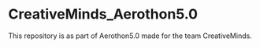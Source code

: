 # CreativeMinds_Aerothon5.0
This repository is as part of Aerothon5.0 made for the team CreativeMinds.
